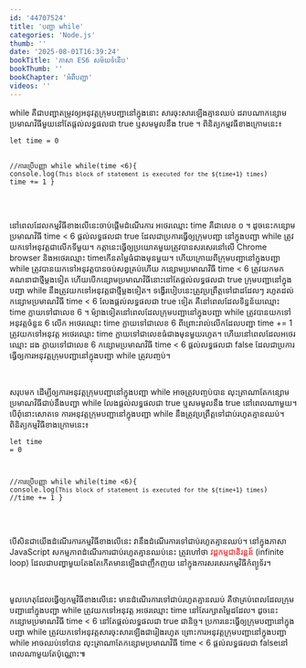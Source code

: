 ```yaml
---
id: '44707524'
title: 'បញ្ជា while'
categories: 'Node.js'
thumb: ''
date: '2025-08-01T16:39:24'
bookTitle: 'ភាសា​ ES6 សម័យ​ទំនើប'
bookThumb: ''
bookChapter: 'អំពី​បញ្ជា'
videos: ''
---
```

<p>while គឺ​ជា​បញ្ជា​តម្រូវ​ឲ្យ​អនុវត្ត​ក្រុម​បញ្ជា​នៅ​ក្នុង​​នោះ សារចុះ​សារឡើង​គ្មាន​ឈប់ ដរាប​ណា​កន្សោម​ប្រមាណ​វិធី​មួយ​​នៅ​តែ​ផ្តល់​លទ្ធផល​ជា​ true ឬ​សមមូល​នឹង​ true ។ ពិនិត្យ​កម្មវធី​ខាង​ក្រោម​នេះ​៖</p><pre><code class="language-javascript">let time = 0
 
//ការប្រើ​បញ្ញា while
while(time &lt;6){
  console.log(`This block of statement is executed for the ${time+1} times`)
  time += 1
}</code></pre><p>&nbsp;</p><p>នៅ​ពេល​ដែល​កម្មវិធី​ខាង​លើ​នេះ​ចាប់ផ្តើម​ដំណើរការ អថេរ​ឈ្មោះ time គឺ​ជា​លេខ ០ ។ ដូចនេះ​កន្សោម​ប្រមាណ​វិធី time &lt; 6 ផ្តល់​លទ្ធផល​ជា​ true ដែល​ជា​ប្រការ​ធ្វើ​ឲ្យ​ក្រុម​បញ្ជា នៅ​ក្នុង​បញ្ជា​ while ត្រូវ​យក​ទៅ​អនុវត្ត​ជា​លើក​ទី​មួយ​។ កត្កា​នេះ​ធ្វើ​ឲ្យ​​ប្រយោគ​មួយ​​ត្រូវ​បាន​សរសេរ​នៅ​លើ​ Chrome browser និង​អថេរ​​ឈ្មោះ​​ time ​កើន​តម្លៃ​ធំ​ជាង​មុន​មួយ​។ ហើយ​ក្រោយ​ពី​ក្រុម​បញ្ជា​នៅ​ក្នុង​បញ្ជា while ត្រូវ​បាន​យក​ទៅ​អនុវត្ត​បាន​ចប់​សព្វគ្រប់ហើយ កន្សោម​ប្រមាណ​វិធី time &lt; 6 ត្រូវ​​​យក​​មក​​គណនា​ជា​ថ្មី​ម្តង​ទៀត​ ហើយ​បើ​កន្សោម​ប្រមាណ​វិធី​នោះ​នៅ​តែ​ផ្តល់​លទ្ធផល​ជា​ true ក្រុម​បញ្ជា​នៅ​ក្នុង​បញ្ជា while នឹង​ត្រូវ​យក​ទៅ​អនុវត្ត​ជា​ថ្មី​ម្តង​ទៀត​។ ទង្វើ​របៀប​​នេះ​ត្រូវ​ប្រព្រឹត្ត​ទៅ​​ជា​ដដែល​ៗ រហូត​ដល់​កន្សោម​ប្រមាណ​វិធី time &lt; 6 លែង​ផ្តល់​លទ្ធផល​ជា​​ true ទៀត​ គឺ​នៅ​ពេល​ដែល​ទិន្នន័យ​ឈ្មោះ time ក្លាយ​ទៅ​ជា​លេខ 6 ។ ម៉្យាងទៀត​ នៅ​ពេល​ដែល​ក្រុម​បញ្ជា​នៅ​ក្នុង​បញ្ជា while ត្រូវ​បាន​យក​ទៅ​អនុវត្ត​ចំនួន 6 លើក អថេរ​ឈ្មោះ time ក្លាយ​ទៅ​ជា​លេខ 6 ពីព្រោះ​រាល់​លើក​ដែល​បញ្ជា time += 1 ត្រូវ​យក​ទៅ​អនុវត្ត អថេរ​ឈ្មោះ time ក្លាយ​ទៅ​ជា​លេខ​ធំ​ជាង​មុន​មួយ​រហូត​។ ហើយ​នៅ​ពេល​ដែល​អថេរឈ្មោះ ដង ក្លាយ​ទៅ​ជា​លេខ 6 កន្សោម​ប្រមាណ​វិធី​ time &lt; 6 ផ្តល់​លទ្ធផល​​ជា​ false ដែល​ជា​ប្រការ​ធ្វើ​ឲ្យ​ការអនុវត្ត​ក្រុម​បញ្ជា​នៅ​ក្នុង​បញ្ជា while ត្រូវ​បញ្ចប់​។</p><p>&nbsp;</p><p>សរុប​មក​ ដើម្បី​ឲ្យ​ការអនុវត្ត​ក្រុម​បញ្ជា​នៅ​ក្នុង​បញ្ជា while អាច​ត្រូវ​បញ្ចប់​បាន​ លុះត្រាណា​តែ​កន្សោម​ប្រមាណ​វិធី​ជាប់​នឹង​បញ្ជា while លែង​ផ្តល់​លទ្ធផល​ជា​​ true ឬ​សមមូល​នឹង​ true នៅ​ពេល​ណាមួយ​។ បើ​ពុំ​នោះ​សោត​ទេ​ ការអនុវត្ត​ក្រុម​បញ្ជា​នៅ​ក្នុង​បញ្ជា while នឹង​ត្រូវ​ប្រព្រឹត្ត​ទៅ​ជាប់​រហូត​គ្មាន​ឈប់​។ ពិនិត្យ​កម្មវិធី​ខាង​ក្រោម​នេះ​៖</p><pre><code class="language-javascript">let time = 0
 
//ការប្រើ​បញ្ញា while
while(time &lt;6){
  console.log(`This block of statement is executed for the ${time+1} times`)
  //time += 1
}</code></pre><p>&nbsp;</p><p>បើ​សិន​ជា​យើង​ដំណើរការ​កម្មវិធី​ខាង​លើ​នេះ វានឹង​ដំណើរការ​ទៅ​​ជាប់​រហូត​គ្មានឈប់​។ ​នៅ​ក្នុង​ភាសា​ JavaScript សកម្មភាព​ដំណើរការ​ជាប់​រហូត​គ្មាន​ឈប់​នេះ ត្រូវ​ហៅ​ថា <span style="color:hsl(0,75%,60%);"><strong>វដ្តកម្ម​ជា​និរន្តន៍</strong></span> (infinite loop) ដែល​ជា​បញ្ហា​មួយ​តែង​តែ​កើត​មាន​ឡើង​ជា​ញឹកញយ នៅ​ក្នុង​ការសរសេរ​កម្មវិធី​កំព្យូទ័រ​។</p><p>&nbsp;</p><p>មូលហេតុ​ដែល​ធ្វើ​​ឲ្យ​កម្មវិធី​ខាង​លើ​នេះ មាន​ដំណើរការ​ទៅ​ជាប់​រហូត​គ្មាន​ឈប់​ គឺ​ថា​គ្រប់​ពេល​ដែល​ក្រុម​បញ្ជា​នៅ​ក្នុង​បញ្ជា while ត្រូវ​យក​ទៅ​អនុវត្ត អថេរ​​ឈ្មោះ time នៅតែ​​រក្សា​តម្លៃ​ដដែល​។ ដូចនេះ​កន្សោម​ប្រមាណ​វិធី time &lt; 6 នៅ​តែ​ផ្តល់​លទ្ធផល​ជា​ true ជានិច្ច​។ ប្រការ​នេះ​ធ្វើ​ឲ្យ​ក្រុម​បញ្ជា​នៅ​ក្នុង​បញ្ជា while ត្រូវ​យក​ទៅ​អនុវត្ត​សារចុះ​សារ​ឡើង​​ជា​រៀង​រហូត​ ព្រោះ​ការអនុវត្ត​ក្រុម​បញ្ជា​នៅ​ក្នុង​បញ្ជា while អាច​ឈប់​ទៅ​បាន លុះត្រា​ណា​តែ​កន្សោម​ប្រមាណ​វិធី time &lt; 6 ផ្តល់​លទ្ធផល​ជា​​ false ​នៅ​ពេល​ណា​មួយ​តែ​ប៉ុណ្ណោះ​៕</p>